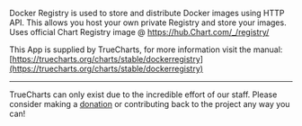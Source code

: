 Docker Registry is used to store and distribute Docker images using HTTP API. This allows you host your own private Registry and store your images. Uses official Chart Registry image @ https://hub.Chart.com/_/registry/

This App is supplied by TrueCharts, for more information visit the manual: [https://truecharts.org/charts/stable/dockerregistry](https://truecharts.org/charts/stable/dockerregistry)

---

TrueCharts can only exist due to the incredible effort of our staff.
Please consider making a [donation](https://truecharts.org/sponsor) or contributing back to the project any way you can!
